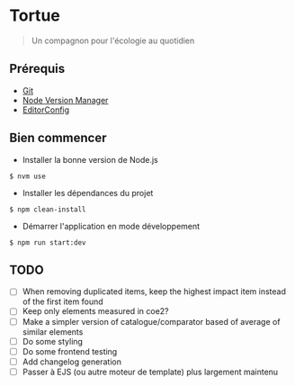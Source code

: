 # Tortue

> Un compagnon pour l'écologie au quotidien

## Prérequis

- [Git](https://git-scm.com/book/en/v2/Getting-Started-Installing-Git)
- [Node Version Manager](https://github.com/nvm-sh/nvm)
- [EditorConfig](https://editorconfig.org/)

## Bien commencer

- Installer la bonne version de Node.js

```shell
$ nvm use
```

- Installer les dépendances du projet

```shell
$ npm clean-install
```

- Démarrer l'application en mode développement

```shell
$ npm run start:dev
```

## TODO

- [ ] When removing duplicated items, keep the highest impact item instead of the first item found
- [ ] Keep only elements measured in coe2?
- [ ] Make a simpler version of catalogue/comparator based of average of similar elements
- [ ] Do some styling
- [ ] Do some frontend testing
- [ ] Add changelog generation
- [ ] Passer à EJS (ou autre moteur de template) plus largement maintenu
